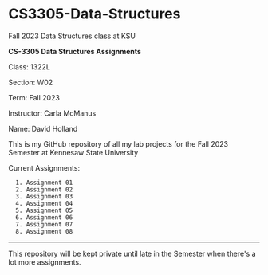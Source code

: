 # CS3305-Data-Structures
Fall 2023 Data Structures class at KSU

**CS-3305 Data Structures Assignments**

Class: 1322L

Section: W02

Term: Fall 2023

Instructor: Carla McManus

Name: David Holland

This is my GitHub repository of all my lab projects 
for the Fall 2023 Semester at Kennesaw State University


Current Assignments:
```
  1. Assignment 01
  2. Assignment 02
  3. Assignment 03
  4. Assignment 04
  5. Assignment 05
  6. Assignment 06
  7. Assignment 07
  8. Assignment 08

```


______________________

This repository will be kept private until late in the Semester when
there's a lot more assignments.


